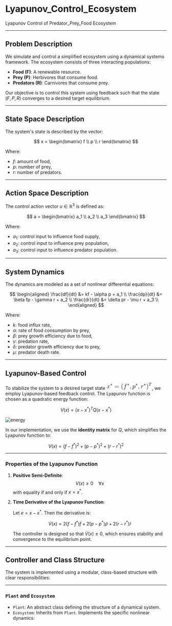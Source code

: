 # Lyapunov_Control_Ecosystem
Lyapunov Control of Predator_Prey_Food Ecosystem

---

## Problem Description

We simulate and control a simplified ecosystem using a dynamical systems framework. The ecosystem consists of three interacting populations:

- **Food (F)**: A renewable resource.  
- **Prey (P)**: Herbivores that consume food.  
- **Predators (R)**: Carnivores that consume prey.  

Our objective is to control this system using feedback such that the state $(F, P, R)$ converges to a desired target equilibrium.

---

## State Space Description

The system's state is described by the vector:

$$
x = \begin{bmatrix} f \\ 
p \\ 
r \end{bmatrix}
$$

Where:
- $f$: amount of food,
- $p$: number of prey,
- $r$: number of predators.

---

## Action Space Description

The control action vector $u \in \mathbb{R}^3$ is defined as:

$$
a = \begin{bmatrix} a_1 \\ 
a_2 \\ 
a_3 \end{bmatrix}
$$

Where:
- $a_1$: control input to influence food supply,
- $a_2$: control input to influence prey population,
- $a_3$: control input to influence predator population.

---

## System Dynamics

The dynamics are modeled as a set of nonlinear differential equations:

$$
\begin{aligned}
\frac{df}{dt} &= kf - \alpha p + a_1 \\
\frac{dp}{dt} &= \beta fp - \gamma r + a_2 \\
\frac{dr}{dt} &= \delta pr - \mu r + a_3 \\
\end{aligned}
$$

Where:
- $k$: food influx rate,
- $\alpha$: rate of food consumption by prey,
- $\beta$: prey growth efficiency due to food,
- $\gamma$: predation rate,
- $\delta$: predator growth efficiency due to prey,
- $\mu$: predator death rate.

---

## Lyapunov-Based Control

To stabilize the system to a desired target state ![target](images/equation.jpg), we employ Lyapunov-based feedback control. The Lyapunov function is chosen as a quadratic energy function:

$$
V(x) = (x - x^*)^T Q (x - x^*)
$$

![energy](https://quicklatex.com/cache3/af/ql_6a5bcbb5c42703a27f05bda7e95f23af_l3.png)

In our implementation, we use the **identity matrix** for $Q$, which simplifies the Lyapunov function to:

$$ V(x) = (f - f^*)^2 + (p - p^*)^2 + (r - r^*)^2 $$


---

### Properties of the Lyapunov Function

1. **Positive Semi-Definite**:  
   $$
   V(x) \geq 0 \quad \forall x
   $$
   with equality if and only if $x = x^*$.

2. **Time Derivative of the Lyapunov Function**:

   Let $e = x - x^*$. Then the derivative is:

   $$
   \dot{V}(x) = 2(f - f^*)\dot{f} + 2(p - p^*)\dot{p} + 2(r - r^*)\dot{r}
   $$

   The controller is designed so that $\dot{V}(x) \leq 0$, which ensures stability and convergence to the equilibrium point.

---

## Controller and Class Structure

The system is implemented using a modular, class-based structure with clear responsibilities:

---

### `Plant` and `Ecosystem`

- `Plant`: An abstract class defining the structure of a dynamical system.
- `Ecosystem`: Inherits from `Plant`. Implements the specific nonlinear dynamics:
